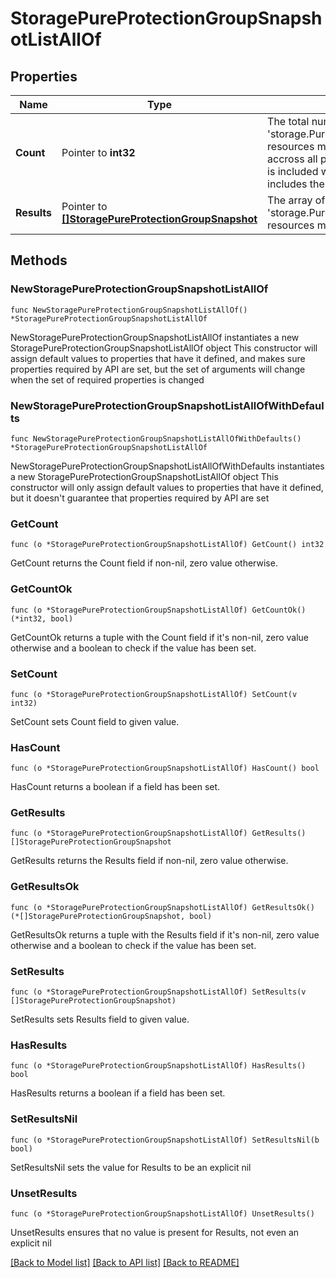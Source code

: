 # StoragePureProtectionGroupSnapshotListAllOf

## Properties

Name | Type | Description | Notes
------------ | ------------- | ------------- | -------------
**Count** | Pointer to **int32** | The total number of &#39;storage.PureProtectionGroupSnapshot&#39; resources matching the request, accross all pages. The &#39;Count&#39; attribute is included when the HTTP GET request includes the &#39;$inlinecount&#39; parameter. | [optional] 
**Results** | Pointer to [**[]StoragePureProtectionGroupSnapshot**](storage.PureProtectionGroupSnapshot.md) | The array of &#39;storage.PureProtectionGroupSnapshot&#39; resources matching the request. | [optional] 

## Methods

### NewStoragePureProtectionGroupSnapshotListAllOf

`func NewStoragePureProtectionGroupSnapshotListAllOf() *StoragePureProtectionGroupSnapshotListAllOf`

NewStoragePureProtectionGroupSnapshotListAllOf instantiates a new StoragePureProtectionGroupSnapshotListAllOf object
This constructor will assign default values to properties that have it defined,
and makes sure properties required by API are set, but the set of arguments
will change when the set of required properties is changed

### NewStoragePureProtectionGroupSnapshotListAllOfWithDefaults

`func NewStoragePureProtectionGroupSnapshotListAllOfWithDefaults() *StoragePureProtectionGroupSnapshotListAllOf`

NewStoragePureProtectionGroupSnapshotListAllOfWithDefaults instantiates a new StoragePureProtectionGroupSnapshotListAllOf object
This constructor will only assign default values to properties that have it defined,
but it doesn't guarantee that properties required by API are set

### GetCount

`func (o *StoragePureProtectionGroupSnapshotListAllOf) GetCount() int32`

GetCount returns the Count field if non-nil, zero value otherwise.

### GetCountOk

`func (o *StoragePureProtectionGroupSnapshotListAllOf) GetCountOk() (*int32, bool)`

GetCountOk returns a tuple with the Count field if it's non-nil, zero value otherwise
and a boolean to check if the value has been set.

### SetCount

`func (o *StoragePureProtectionGroupSnapshotListAllOf) SetCount(v int32)`

SetCount sets Count field to given value.

### HasCount

`func (o *StoragePureProtectionGroupSnapshotListAllOf) HasCount() bool`

HasCount returns a boolean if a field has been set.

### GetResults

`func (o *StoragePureProtectionGroupSnapshotListAllOf) GetResults() []StoragePureProtectionGroupSnapshot`

GetResults returns the Results field if non-nil, zero value otherwise.

### GetResultsOk

`func (o *StoragePureProtectionGroupSnapshotListAllOf) GetResultsOk() (*[]StoragePureProtectionGroupSnapshot, bool)`

GetResultsOk returns a tuple with the Results field if it's non-nil, zero value otherwise
and a boolean to check if the value has been set.

### SetResults

`func (o *StoragePureProtectionGroupSnapshotListAllOf) SetResults(v []StoragePureProtectionGroupSnapshot)`

SetResults sets Results field to given value.

### HasResults

`func (o *StoragePureProtectionGroupSnapshotListAllOf) HasResults() bool`

HasResults returns a boolean if a field has been set.

### SetResultsNil

`func (o *StoragePureProtectionGroupSnapshotListAllOf) SetResultsNil(b bool)`

 SetResultsNil sets the value for Results to be an explicit nil

### UnsetResults
`func (o *StoragePureProtectionGroupSnapshotListAllOf) UnsetResults()`

UnsetResults ensures that no value is present for Results, not even an explicit nil

[[Back to Model list]](../README.md#documentation-for-models) [[Back to API list]](../README.md#documentation-for-api-endpoints) [[Back to README]](../README.md)


